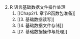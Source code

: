 2. R 语言基础数据文件操作处理
	1. [[Chap2/1. 章节R函数包准备]]
	2. [[3. 基础数据读写]]
	3. [[4. 基础数据文件存储]]
	4. [[2. 基础数据操作与处理]]